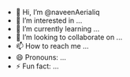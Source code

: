 - 👋 Hi, I’m @naveenAerialiq
- 👀 I’m interested in ...
- 🌱 I’m currently learning ...
- 💞️ I’m looking to collaborate on ...
- 📫 How to reach me ...
- 😄 Pronouns: ...
- ⚡ Fun fact: ...

<!---
naveenAerialiq/naveenAerialiq is a ✨ special ✨ repository because its `README.md` (this file) appears on your GitHub profile.
You can click the Preview link to take a look at your changes.
--->
